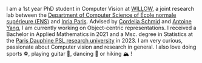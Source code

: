 ---
---

I am a 1st year PhD student in Computer Vision at <a href="https://www.di.ens.fr/willow" target="_blank" aria-label="External Link" rel="noopener noreferrer">WILLOW</a>, a joint research lab between the <a href="https://www.di.ens.fr/" target="_blank" aria-label="External Link" rel="noopener noreferrer">Department of Computer Science of École normale supérieure (ENS)</a> and <a href="https://www.inria.fr/" target="_blank" aria-label="External Link" rel="noopener noreferrer"> Inria Paris</a>. Advised by <a href="https://cordeliaschmid.github.io/" target="_blank" aria-label="External Link" rel="noopener noreferrer">Cordelia Schmid</a> and <a href="https://antoyang.github.io/" target="_blank" aria-label="External Link" rel="noopener noreferrer">Antoine Yang</a>, I am currently working on Object-centric representations. I received a Bachelor in Applied Mathematics in 2021 and a Msc. degree in Statistics at the <a href="https://psl.eu/" target="_blank" aria-label="External Link" rel="noopener noreferrer"> Paris Dauphine PSL research university</a> in 2023.
I am very curious, passionate about Computer vision and research in general. I also love doing sports ⚽️, playing guitar 🎸, dancing 🕺 or hiking 🏔️ !



